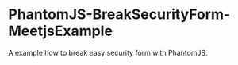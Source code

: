 PhantomJS-BreakSecurityForm-MeetjsExample
=========================================

A example how to break easy security form with PhantomJS.